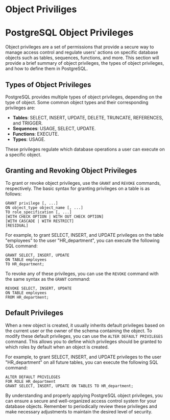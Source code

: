 # Object Priviliges

# PostgreSQL Object Privileges

Object privileges are a set of permissions that provide a secure way to manage access control and regulate users' actions on specific database objects such as tables, sequences, functions, and more. This section will provide a brief summary of object privileges, the types of object privileges, and how to define them in PostgreSQL.

## Types of Object Privileges

PostgreSQL provides multiple types of object privileges, depending on the type of object. Some common object types and their corresponding privileges are:

- **Tables**: SELECT, INSERT, UPDATE, DELETE, TRUNCATE, REFERENCES, and TRIGGER.
- **Sequences**: USAGE, SELECT, UPDATE.
- **Functions**: EXECUTE.
- **Types**: USAGE.

These privileges regulate which database operations a user can execute on a specific object.

## Granting and Revoking Object Privileges

To grant or revoke object privileges, use the `GRANT` and `REVOKE` commands, respectively. The basic syntax for granting privileges on a table is as follows:

```
GRANT privilege [, ...]
ON object_type object_name [, ...]
TO role_specification [, ...]
[WITH CHECK OPTION | WITH OUT CHECK OPTION]
[WITH CASCADE | WITH RESTRICT]
[RESIDUAL]
```

For example, to grant SELECT, INSERT, and UPDATE privileges on the table "employees" to the user "HR_department", you can execute the following SQL command:

```
GRANT SELECT, INSERT, UPDATE
ON TABLE employees
TO HR_department;
```

To revoke any of these privileges, you can use the `REVOKE` command with the same syntax as the `GRANT` command:

```
REVOKE SELECT, INSERT, UPDATE
ON TABLE employees
FROM HR_department;
```

## Default Privileges

When a new object is created, it usually inherits default privileges based on the current user or the owner of the schema containing the object. To modify these default privileges, you can use the `ALTER DEFAULT PRIVILEGES` command. This allows you to define which privileges should be granted to which roles by default when an object is created.

For example, to grant SELECT, INSERT, and UPDATE privileges to the user "HR_department" on all future tables, you can execute the following SQL command:

```
ALTER DEFAULT PRIVILEGES
FOR ROLE HR_department
GRANT SELECT, INSERT, UPDATE ON TABLES TO HR_department;
```

By understanding and properly applying PostgreSQL object privileges, you can ensure a secure and well-organized access control system for your database objects. Remember to periodically review these privileges and make necessary adjustments to maintain the desired level of security.